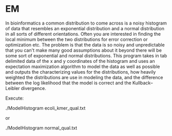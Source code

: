 # EM

In bioinformatics a common distribution to come across is a noisy histogram of data that resembles an exponential distribution and a normal distribution in all sorts of different orientations. Often you are interested in finding the local minimum between the two distributions for error correction or optimization etc. The problem is that the data is so noisy and unpredictable that you can't make many good assumptions about it beyond there will be some sort of exponential and normal distributions. This program takes in tab delimited data of the x and y coordinates of the histogram and uses an expectation maximization algorithm to model the data as well as possible and outputs the characterizing values for the distributions, how heavily weighted the distributions are use in modeling the data, and the difference between the log likelihood that the model is correct and the Kullback–Leibler divergence.



Execute:

./ModelHistogram ecoli_kmer_qual.txt

or

./ModelHistogram normal_qual.txt
